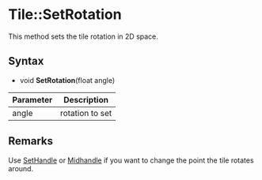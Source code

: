 # Tile::SetRotation

This method sets the tile rotation in 2D space.

## Syntax

- void **SetRotation**(float angle)

| Parameter | Description |
|---|---|
| angle | rotation to set |

## Remarks

Use [SetHandle](Tile_SetHandle.md) or [Midhandle](Tile_MidHandle.md) if you want to change the point the tile rotates around.
